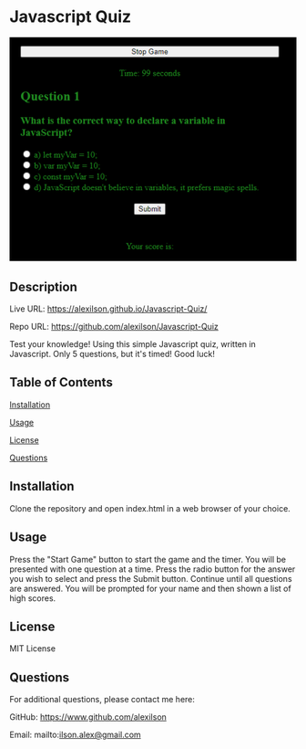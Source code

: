 # Javascript Quiz

![Image of the first question of the Javascript Quiz in a web browser](./assets/images/screenshot.png)

## Description

Live URL: https://alexilson.github.io/Javascript-Quiz/

Repo URL: https://github.com/alexilson/Javascript-Quiz

Test your knowledge! Using this simple Javascript quiz, written in Javascript. Only 5 questions, but it's timed! Good luck!

## Table of Contents
[Installation](#installation)

[Usage](#usage)

[License](#license)

[Questions](#questions)


## Installation
Clone the repository and open index.html in a web browser of your choice.

## Usage
Press the "Start Game" button to start the game and the timer. You will be presented with one question at a time. Press the radio button for the answer you wish to select and press the Submit button. Continue until all questions are answered. You will be prompted for your name and then shown a list of high scores.

## License
MIT License


## Questions
For additional questions, please contact me here:

GitHub: https://www.github.com/alexilson

Email: mailto:ilson.alex@gmail.com
